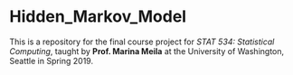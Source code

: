 # Hidden_Markov_Model
This is a repository for the final course project for _STAT 534: Statistical Computing_, taught by **Prof. Marina Meila** at the University of Washington, Seattle in Spring 2019.
